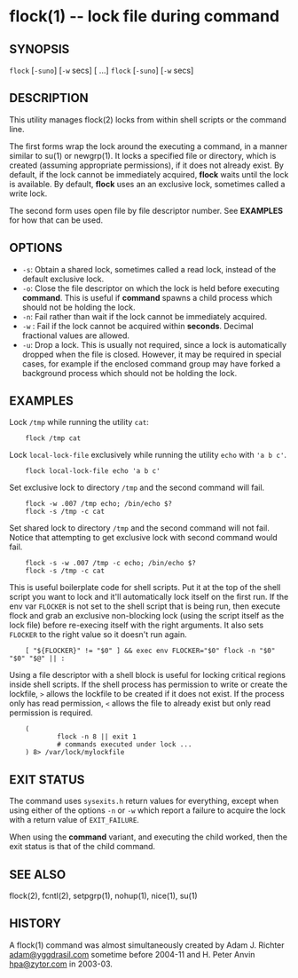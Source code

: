 flock(1) -- lock file during command
====================================

## SYNOPSIS

`flock` [`-suno`] [`-w` secs] <file> <command> [<argument> ...]
`flock` [`-suno`] [`-w` secs] <file-descriptor-number>

## DESCRIPTION

This utility manages flock(2) locks from within shell scripts or the
command line.

The first forms wrap the lock around the executing a command, in a
manner similar to su(1) or newgrp(1). It locks a specified file or
directory, which is created (assuming appropriate permissions), if it
does not already exist.  By default, if the lock cannot be immediately
acquired, **flock** waits until the lock is available.  By default,
	**flock** uses an an exclusive lock, sometimes called a write lock.


The second form uses open file by file descriptor number.  See **EXAMPLES**
for how that can be used.

## OPTIONS

* `-s`:
	Obtain a shared lock, sometimes called a read lock, instead of the
	default exclusive lock.
* `-o`:
	Close the file descriptor on which the lock is held before executing
	**command**. This is useful if **command** spawns a child process which
	should not be holding the lock.
* `-n`:
	Fail rather than wait if the lock cannot be immediately acquired.
* `-w` <seconds>:
	Fail if the lock cannot be acquired within **seconds**. Decimal
	fractional values are allowed.
* `-u`:
	Drop a lock.  This is usually not required, since a lock is
	automatically dropped when the file is closed.  However, it may be
	required in special cases, for example if the enclosed command group
	may have forked a background process which should not be holding
	the lock.


## EXAMPLES

Lock `/tmp` while running the utility `cat`:

		flock /tmp cat

Lock `local-lock-file` exclusively while running the utility `echo` with `'a b c'`.

		flock local-lock-file echo 'a b c'

Set exclusive lock to directory `/tmp` and the second command will fail.

		flock -w .007 /tmp echo; /bin/echo $?
		flock -s /tmp -c cat

Set shared lock to directory `/tmp` and the second command will not fail.
Notice that attempting to get exclusive lock with second command
would fail.

		flock -s -w .007 /tmp -c echo; /bin/echo $?
		flock -s /tmp -c cat

This is useful boilerplate code for shell scripts.  Put it at the top of
the shell script you want to lock and it'll automatically lock itself on
the first run.  If the env var `FLOCKER` is not set to the shell script
that is being run, then execute flock and grab an exclusive non-blocking
lock (using the script itself as the lock file) before re-execing itself
with the right arguments.  It also sets `FLOCKER` to the right value so
it doesn't run again.

		[ "${FLOCKER}" != "$0" ] && exec env FLOCKER="$0" flock -n "$0" "$0" "$@" || :

Using a file descriptor with a shell block is useful for locking
critical regions inside shell scripts. If the shell process has
permission to write or create the lockfile, `>` allows the lockfile to
be created if it does not exist. If the process only has read
permission, `<` allows the file to already exist but only read
permission is required.

		(
				flock -n 8 || exit 1
				# commands executed under lock ...
		) 8> /var/lock/mylockfile

## EXIT STATUS

The command uses `sysexits.h` return values for everything, except when
using either of the options `-n` or `-w` which report a failure to
acquire the lock with a return value of `EXIT_FAILURE`.

When using the **command** variant, and executing the child worked, then
the exit status is that of the child command.

## SEE ALSO

flock(2),
fcntl(2),
setpgrp(1),
nohup(1),
nice(1),
su(1)

## HISTORY

A flock(1) command was almost simultaneously created by
Adam J. Richter <adam@yggdrasil.com> sometime before 2004-11 and
H. Peter Anvin <hpa@zytor.com> in 2003-03.
